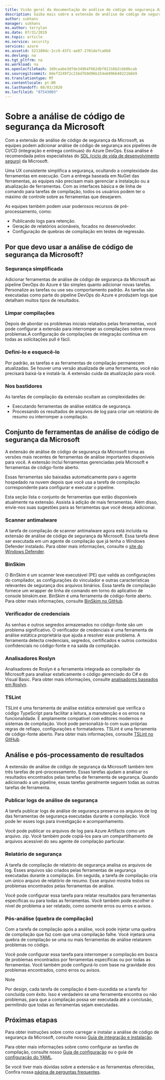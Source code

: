 ```yaml
---
title: Visão geral da documentação de análise de código de segurança da Microsoft
description: Saiba mais sobre a extensão de análise de código de segurança da Microsoft. Com essa extensão, você pode adicionar a análise de código de segurança aos pipelines do Azure DevOps CI/ID.
author: sukhans
manager: sukhans
ms.author: terrylan
ms.date: 07/31/2019
ms.topic: article
ms.service: security
services: azure
ms.assetid: 521180dc-2cc9-43f1-ae87-2701de7ca6b8
ms.devlang: na
ms.tgt_pltfrm: na
ms.workload: na
ms.openlocfilehash: 3d9caabe3dfde34964f662dbf01316b2cbb0bcab
ms.sourcegitcommit: 8def3249f2c216d7b9d96b154eb096640221b6b9
ms.translationtype: MT
ms.contentlocale: pt-BR
ms.lasthandoff: 08/03/2020
ms.locfileid: "87543003"
---
```

# <a name="about-microsoft-security-code-analysis"></a>Sobre a análise de código de segurança da Microsoft

Com a extensão de análise de código de segurança da Microsoft, as equipes podem adicionar análise de código de segurança aos pipelines de CI/CD (integração e entrega contínuas) do Azure DevOps. Essa análise é recomendada pelos especialistas do [SDL (ciclo de vida de desenvolvimento seguro)](https://www.microsoft.com/securityengineering/sdl/practices) da Microsoft.

Uma UX consistente simplifica a segurança, ocultando a complexidade das ferramentas em execução. Com a entrega baseada em NuGet das ferramentas, as equipes não precisam mais gerenciar a instalação ou a atualização de ferramentas. Com as interfaces básica e de linha de comando para tarefas de compilação, todos os usuários podem ter o máximo de controle sobre as ferramentas que desejarem.

As equipes também podem usar poderosos recursos de pré-processamento, como:

- Publicando logs para retenção.
- Geração de relatórios acionáveis, focados no desenvolvedor.
- Configuração de quebras de compilação em testes de regressão.

## <a name="why-should-i-use-microsoft-security-code-analysis"></a>Por que devo usar a análise de código de segurança da Microsoft?

### <a name="security-simplified"></a>Segurança simplificada

Adicionar ferramentas de análise de código de segurança da Microsoft ao pipeline DevOps do Azure é tão simples quanto adicionar novas tarefas. Personalize as tarefas ou use seu comportamento padrão. As tarefas são executadas como parte do pipeline DevOps do Azure e produzem logs que detalham muitos tipos de resultados.

### <a name="clean-builds"></a>Limpar compilações

Depois de abordar os problemas iniciais relatados pelas ferramentas, você pode configurar a extensão para interromper as compilações sobre novos problemas.A configuração de compilações de integração contínua em todas as solicitações pull é fácil.

### <a name="set-it-and-forget-it"></a>Defini-lo e esquecê-lo

Por padrão, as tarefas e as ferramentas de compilação permanecem atualizadas. Se houver uma versão atualizada de uma ferramenta, você não precisará baixá-la e instalá-la. A extensão cuida da atualização para você.

### <a name="under-the-hood"></a>Nos bastidores

As tarefas de compilação da extensão ocultam as complexidades de:
  - Executando ferramentas de análise estática de segurança.
  - Processando os resultados de arquivos de log para criar um relatório de resumo ou interromper a compilação.

## <a name="microsoft-security-code-analysis-tool-set"></a>Conjunto de ferramentas de análise de código de segurança da Microsoft

A extensão de análise de código de segurança da Microsoft torna as versões mais recentes de ferramentas de análise importantes disponíveis para você. A extensão inclui ferramentas gerenciadas pela Microsoft e ferramentas de código-fonte aberto.

Essas ferramentas são baixadas automaticamente para o agente hospedado na nuvem depois que você usa a tarefa de compilação correspondente para configurar e executar o pipeline.

Esta seção lista o conjunto de ferramentas que estão disponíveis atualmente na extensão. Assista à adição de mais ferramentas. Além disso, envie-nos suas sugestões para as ferramentas que você deseja adicionar.

### <a name="anti-malware-scanner"></a>Scanner antimalware

A tarefa de compilação de scanner antimalware agora está incluída na extensão de análise de código de segurança da Microsoft. Essa tarefa deve ser executada em um agente de compilação que já tenha o Windows Defender instalado. Para obter mais informações, consulte o [site do Windows Defender](https://aka.ms/defender).

### <a name="binskim"></a>BinSkim

O BinSkim é um scanner leve executável (PE) que valida as configurações do compilador, as configurações do vinculador e outras características relevantes de segurança dos arquivos binários. Essa tarefa de compilação fornece um wrapper de linha de comando em torno do aplicativo de console binskim.exe. BinSkim é uma ferramenta de código-fonte aberto. Para obter mais informações, consulte [BinSkim no GitHub](https://github.com/Microsoft/binskim).

### <a name="credential-scanner"></a>Verificador de credenciais

As senhas e outros segredos armazenados no código-fonte são um problema significativo. O verificador de credenciais é uma ferramenta de análise estática proprietária que ajuda a resolver esse problema. A ferramenta detecta credenciais, segredos, certificados e outros conteúdos confidenciais no código-fonte e na saída da compilação.

### <a name="roslyn-analyzers"></a>Analisadores Roslyn

Analisadores de Roslyn é a ferramenta integrada ao compilador da Microsoft para analisar estaticamente o código gerenciado do C# e do Visual Basic. Para obter mais informações, consulte [analisadores baseados em Roslyn](https://docs.microsoft.com/dotnet/standard/analyzers/).

### <a name="tslint"></a>TSLint

TSLint é uma ferramenta de análise estática extensível que verifica o código TypeScript para facilitar a leitura, a manutenção e os erros na funcionalidade. É amplamente compatível com editores modernos e sistemas de compilação. Você pode personalizá-lo com suas próprias regras de refiapo, configurações e formatadores. TSLint é uma ferramenta de código-fonte aberto. Para obter mais informações, consulte [TSLint no GitHub](https://github.com/palantir/tslint).

## <a name="analysis-and-post-processing-of-results"></a>Análise e pós-processamento de resultados

A extensão de análise de código de segurança da Microsoft também tem três tarefas de pré-processamento. Essas tarefas ajudam a analisar os resultados encontrados pelas tarefas de ferramenta de segurança. Quando adicionado a um pipeline, essas tarefas geralmente seguem todas as outras tarefas de ferramenta.

### <a name="publish-security-analysis-logs"></a>Publicar logs de análise de segurança

A tarefa publicar logs de análise de segurança preserva os arquivos de log das ferramentas de segurança executadas durante a compilação. Você pode ler esses logs para investigação e acompanhamento.

Você pode publicar os arquivos de log para Azure Artifacts como um arquivo. zip. Você também pode copiá-los para um compartilhamento de arquivos acessível do seu agente de compilação particular.

### <a name="security-report"></a>Relatório de segurança

A tarefa de compilação de relatório de segurança analisa os arquivos de log. Esses arquivos são criados pelas ferramentas de segurança executadas durante a compilação. Em seguida, a tarefa de compilação cria um único arquivo de relatório de resumo. Esse arquivo mostra todos os problemas encontrados pelas ferramentas de análise.

Você pode configurar essa tarefa para relatar resultados para ferramentas específicas ou para todas as ferramentas. Você também pode escolher o nível de problema a ser relatado, como somente erros ou erros e avisos.

### <a name="post-analysis-build-break"></a>Pós-análise (quebra de compilação)

Com a tarefa de compilação após a análise, você pode injetar uma quebra de compilação que faz com que uma compilação falhe. Você injetará uma quebra de compilação se uma ou mais ferramentas de análise relatarem problemas no código.

Você pode configurar essa tarefa para interromper a compilação em busca de problemas encontrados por ferramentas específicas ou por todas as ferramentas. Você também pode configurá-lo com base na gravidade dos problemas encontrados, como erros ou avisos.

>[!NOTE]
>Por design, cada tarefa de compilação é bem-sucedida se a tarefa for concluída com êxito. Isso é verdadeiro se uma ferramenta encontra ou não problemas, para que a compilação possa ser executada até a conclusão, permitindo que todas as ferramentas sejam executadas.

## <a name="next-steps"></a>Próximas etapas

Para obter instruções sobre como carregar e instalar a análise de código de segurança da Microsoft, consulte nosso [Guia de integração e instalação](security-code-analysis-onboard.md).

Para obter mais informações sobre como configurar as tarefas de compilação, consulte nosso [Guia de configuração](security-code-analysis-customize.md) ou o guia de [configuração do YAML](yaml-configuration.md).

Se você tiver mais dúvidas sobre a extensão e as ferramentas oferecidas, Confira nossa [página de perguntas frequentes](security-code-analysis-faq.md).
